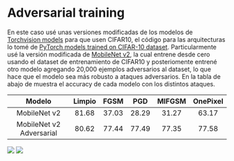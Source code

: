 # Adversarial training

En este caso usé unas versiones modificadas de los modelos de [Torchvision models](https://pytorch.org/vision/stable/models.html) para que usen CIFAR10, el código para las arquitecturas lo tomé de [PyTorch models trained on CIFAR-10 dataset](https://github.com/huyvnphan/PyTorch_CIFAR10). Particularmente usé la versión modificada de [MobileNet v2](https://github.com/huyvnphan/PyTorch_CIFAR10/blob/master/cifar10_models/mobilenetv2.py), la cual entrene desde cero usando el dataset de entrenamiento de CIFAR10 y posteriomente entrené otro modelo agregando 20,000 ejemplos adversarios al dataset, lo que hace que el modelo sea más robusto a ataques adversarios. En la tabla de abajo de muestra el accuracy de cada modelo con los distintos ataques.

|        **Modelo**        | **Limpio** | **FGSM** | **PGD** | **MIFGSM** | **OnePixel** |
|:------------------------:|:----------:|:--------:|:-------:|:----------:|:------------:|
|       MobileNet v2       |    81.68   |   37.03  |  28.29  |    31.27   |     63.17    |
| MobileNet v2 Adversarial |    80.62   |   77.44  |  77.49  |    77.35   |     77.58    |

<img src='../../Presentación/Images/cifar10_FGSM.png'>

<img src='../../Presentación/Images/cifar10_adversarial_FGSM.png'>
